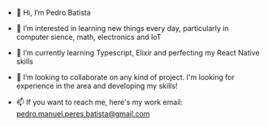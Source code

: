 - 👋 Hi, I’m Pedro Batista

- 👀 I’m interested in learning new things every day, particularly in computer sience, math, electronics and IoT

- 🌱 I’m currently learning Typescript, Elixir and perfecting my React Native skills

- 💞️ I’m looking to collaborate on any kind of project. I'm looking for experience in the area and developing my skills!

- 📫 If you want to reach me, here's my work email: pedro.manuel.peres.batista@gmail.com

<!---
pedro742k2/pedro742k2 is a ✨ special ✨ repository because its `README.md` (this file) appears on your GitHub profile.
You can click the Preview link to take a look at your changes.
--->
